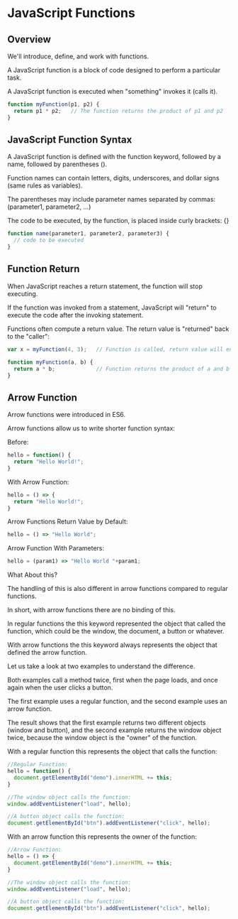# JavaScript Functions

## Overview

We'll introduce, define, and work with functions. 


A JavaScript function is a block of code designed to perform a particular task.

A JavaScript function is executed when "something" invokes it (calls it).

```js
function myFunction(p1, p2) {
  return p1 * p2;   // The function returns the product of p1 and p2
}
```

## JavaScript Function Syntax

A JavaScript function is defined with the function keyword, followed by a name, followed by parentheses ().

Function names can contain letters, digits, underscores, and dollar signs (same rules as variables).

The parentheses may include parameter names separated by commas:
(parameter1, parameter2, ...)

The code to be executed, by the function, is placed inside curly brackets: {}

```js
function name(parameter1, parameter2, parameter3) {
  // code to be executed
}
```

## Function Return

When JavaScript reaches a return statement, the function will stop executing.

If the function was invoked from a statement, JavaScript will "return" to execute the code after the invoking statement.

Functions often compute a return value. The return value is "returned" back to the "caller":

```js
var x = myFunction(4, 3);   // Function is called, return value will end up in x

function myFunction(a, b) {
  return a * b;             // Function returns the product of a and b
}
```

## Arrow Function

Arrow functions were introduced in ES6.

Arrow functions allow us to write shorter function syntax:

Before:

```js
hello = function() {
  return "Hello World!";
}
```
With Arrow Function:

```js
hello = () => {
  return "Hello World!";
}
```

Arrow Functions Return Value by Default:

```js
hello = () => "Hello World";
```

Arrow Function With Parameters:

```js
hello = (param1) => "Hello World "+param1;
```

What About this?

The handling of this is also different in arrow functions compared to regular functions.

In short, with arrow functions there are no binding of this.

In regular functions the this keyword represented the object that called the function, which could be the window, the document, a button or whatever.

With arrow functions the this keyword always represents the object that defined the arrow function.

Let us take a look at two examples to understand the difference.

Both examples call a method twice, first when the page loads, and once again when the user clicks a button.

The first example uses a regular function, and the second example uses an arrow function.

The result shows that the first example returns two different objects (window and button), and the second example returns the window object twice, because the window object is the "owner" of the function.

With a regular function this represents the object that calls the function:

```js
//Regular Function:
hello = function() {
  document.getElementById("demo").innerHTML += this;
}

//The window object calls the function:
window.addEventListener("load", hello);

//A button object calls the function:
document.getElementById("btn").addEventListener("click", hello);
```

With an arrow function this represents the owner of the function:

```js
//Arrow Function:
hello = () => {
  document.getElementById("demo").innerHTML += this;
}

//The window object calls the function:
window.addEventListener("load", hello);

//A button object calls the function:
document.getElementById("btn").addEventListener("click", hello);
```